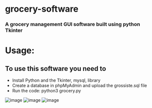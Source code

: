 # grocery-software
### A grocery management GUI software built using python Tkinter
# Usage:
## To use this software you need to 
- Install Python and the Tkinter, mysql, library
- Create a database in phpMyAdmin and upload the grossiste.sql file
- Run the code: python3 grocery.py

![image](https://user-images.githubusercontent.com/63454940/127291771-a192d9e7-db9c-426c-9737-c307cf4d1636.png)
![image](https://user-images.githubusercontent.com/63454940/127291841-b5a614a6-9595-4058-8abb-a8fbab51da09.png)
![image](https://user-images.githubusercontent.com/63454940/127291939-120a792d-09b7-4f67-9278-bd06e25cc199.png)
